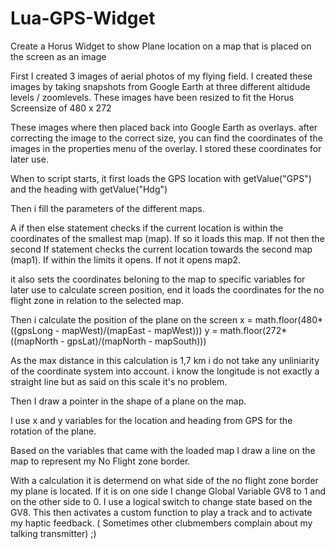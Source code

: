 # Lua-GPS-Widget
Create a Horus Widget to show Plane location on a map that is placed on the screen as an image

First I created 3 images of aerial photos of my flying field. I created these images by taking snapshots from Google Earth at three different altidude levels / zoomlevels.
These images have been resized to fit the Horus Screensize of 480 x 272

These images where then placed back into Google Earth as overlays. after correcting the image to the correct size, you can find the coordinates of the images in the properties menu of the overlay. I stored these coordinates for later use.

When to script starts, it first loads the GPS location with getValue("GPS") and the heading with getValue("Hdg")

Then i fill the parameters of the different maps.

A if then else statement checks if the current location is within the coordinates of the smallest map (map). If so it loads this map. 
If not then the second If statement checks the current location towards the second map (map1). If within the limits it opens. If not it opens map2.

it also sets the coordinates beloning to the map to specific variables for later use to calculate screen position, end it loads the coordinates for the no flight zone in relation to the selected map.

Then i calculate the position of the plane on the screen
x = math.floor(480*((gpsLong - mapWest)/(mapEast - mapWest)))
y = math.floor(272*((mapNorth - gpsLat)/(mapNorth - mapSouth)))

As the max distance in this calculation is 1,7 km i do not take any unliniarity of the coordinate system into account.
i know the longitude is not exactly a straight line but as said on this scale it's no problem.

Then I draw a pointer in the shape of a plane on the map.

I use x and y variables for the location and heading from GPS for the rotation of the plane.

Based on the variables that came with the loaded map I draw a line on the map to represent my No Flight zone border.

With a calculation it is determend on what side of the no flight zone border my plane is located. If it is on one side I change Global Variable GV8 to 1 and on the other side to 0. I use a logical switch to change state based on the GV8.
This then activates a custom function to play a track and to activate my haptic feedback. ( Sometimes other clubmembers complain about my talking transmitter) ;)





